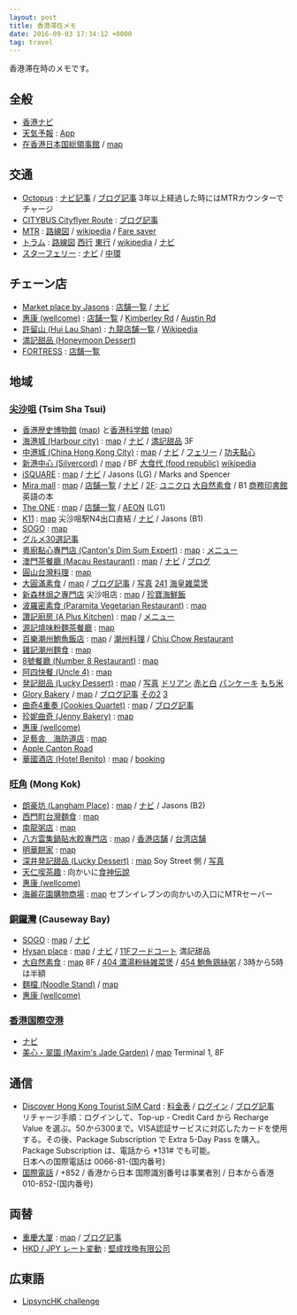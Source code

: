 ```yaml
---
layout: post
title: 香港滞在メモ
date: 2016-09-03 17:34:12 +0000
tag: travel
---
```

香港滞在時のメモです。

## 全般 ##
* [香港ナビ](http://www.hongkongnavi.com/)
* [天気予報](http://www.hko.gov.hk/wxinfo/currwx/fnd.htm) : [App](http://www.hko.gov.hk/myobservatory_e.htm)
* [在香港日本国総領事館](http://www.hk.emb-japan.go.jp/jp/opentime.html) / [map](https://goo.gl/maps/2NJd41FPeNU2)

## 交通 ##
* [Octopus](http://www.octopus.com.hk/get-your-octopus/choose-your-octopus/en/index.html) : [ナビ記事](http://www.hongkongnavi.com/special/5004633) / [ブログ記事](http://danganbp.blogspot.jp/2015/07/201563-sim.html?m=1) 3年以上経過した時にはMTRカウンターでチャージ
* [CITYBUS Cityflyer Route](http://www.nwstbus.com.hk/routes/airport-bus/route/index.aspx?intLangID=1) : [ブログ記事](http://blog.tommy-bp.com/entry/2015/10/03/200000)
* [MTR](http://www.mtr.com.hk/en/customer/tourist/index.php) : [路線図](http://www.mtr.com.hk/en/customer/services/system_map.html) / [wikipedia](https://ja.wikipedia.org/wiki/%E9%A6%99%E6%B8%AFMTR) / [Fare saver](http://www.mtr.com.hk/ch/customer/tickets/fare_saver.html)
* [トラム](http://www.hktramways.com/en/) : [路線図](http://www.hktramways.com/en/interactive-map/) [西行](http://hktramways.com/images/googleMap/HK-tram-route-map-WB.pdf) [東行](http://hktramways.com/images/googleMap/HK-tram-route-map-EB.pdf) / [wikipedia](https://ja.wikipedia.org/wiki/%E9%A6%99%E6%B8%AF%E3%83%88%E3%83%A9%E3%83%A0) / [ナビ](http://www.hongkongnavi.com/miru/9/)
* [スターフェリー](http://www.starferry.com.hk/new) : [ナビ](http://www.hongkongnavi.com/miru/16/) / [中環](http://www.hongkongnavi.com/miru/66/)

## チェーン店 ##
* [Market place by Jasons](http://www.marketplacebyjasons.com/mpjshop/en/html/index.html) : [店舗一覧](https://www.marketplacebyjasons.com/mpjshop/en/html/others/store-locator.html) / [ナビ](http://www.hongkongnavi.com/shop/248/)
* [惠康 (wellcome)](https://www.wellcome.com.hk/wd2shop/en/html/index.html) : [店舗一覧](https://www.wellcome.com.hk/wd2shop/en/html/customer-services/store-locator.html) / [Kimberley Rd](https://goo.gl/maps/X5SpswV5oor) / [Austin Rd](https://goo.gl/maps/US1B9byU4QR2)
* [許留山 (Hui Lau Shan)](http://www.hkhls.com/) : [九龍店舗一覧](http://www.hkhls.com/shop/shop_jl.aspx) / [Wikipedia](https://ja.wikipedia.org/wiki/%E8%A8%B1%E7%95%99%E5%B1%B1)
* [満記甜品 (Honeymoon Dessert)](http://www.honeymoon-dessert.com/en/)
* [FORTRESS](http://www.fortress.com.hk/en/) : [店舗一覧](http://www.fortress.com.hk/en/location/index.php)

## 地域 ##

### [尖沙咀](https://ja.wikipedia.org/wiki/%E5%B0%96%E6%B2%99%E5%92%80) (Tsim Sha Tsui) ###
* [香港歴史博物館](http://www.hongkongnavi.com/miru/24/) ([map](https://goo.gl/maps/K1f7jivBojL2)) と[香港科学館](http://www.hongkongnavi.com/miru/205/) ([map](https://goo.gl/maps/a6Sdv7wGKKD2))
* [海港城 (Harbour city)](http://www.harbourcity.com.hk/en/) : [map](https://goo.gl/maps/CaSUT5DrL212) / [ナビ](http://www.hongkongnavi.com/shop/17/) / [満記甜品](https://goo.gl/maps/8BnWswywNVA2) 3F
* [中港城 (China Hong Kong City)](http://www.chkc.com.hk/eng/) : [map](https://goo.gl/maps/Bw5Z1en8PY92) / [ナビ](http://www.hongkongnavi.com/shop/193/) / [フェリー](http://www.hongkongnavi.com/special/5002270) / [功夫點心](https://goo.gl/maps/k72XZLkzB4T2)
* [新港中心 (Silvercord)](http://www.silvercord.hk/eng/index.php) / [map](https://goo.gl/maps/h5hJ8Qm9XVH2) / BF [大食代 (food republic)](http://www.silvercord.hk/eng/shopping/details.php?s=32562&back=/eng/shopping/index.php) [wikipedia](https://en.wikipedia.org/wiki/Food_Republic)
* [iSQUARE](http://www.isquare.hk/) : [map](https://goo.gl/maps/8SVbexMd8H12) / [ナビ](http://www.hongkongnavi.com/shop/278/) / Jasons (LG) / Marks and Spencer
* [Mira mall](http://www.mira-mall.com/) : [map](https://goo.gl/maps/5aYwBJ4kb4S2) / [店舗一覧](http://www.mira-mall.com/shopping-directory/) / [ナビ](http://www.hongkongnavi.com/shop/315/) / [2F](http://www.mira-mall.com/floorplan-miramar-dining-2f/): [ユニクロ](http://www.mira-mall.com/shopping-directory/) [大自然素食](http://www.mira-mall.com/shop/gaia-veggie-shop/) / B1 [商務印書館](http://www.mira-mall.com/shop/the-commercial-press-hk-ltd/) 英語の本
* [The ONE](http://www.the-one.hk/en/) : [map](https://goo.gl/maps/oURvsXeqVL32) / [店舗一覧](http://www.the-one.hk/en/shopdirectory/shoplist.asp) / [AEON](http://www.the-one.hk/en/shopdirectory/shopdetails.asp?id=1196) (LG1)
* [K11](http://hk.k11.com/en/Home.aspx) : [map](https://goo.gl/maps/9PbQKEMVGoL2) 尖沙咀駅N4出口直結 / [ナビ](http://www.hongkongnavi.com/shop/210/) / Jasons (B1)
* [SOGO](http://www.sogo.com.hk/cwb/en/home/index.php) : [map](https://goo.gl/maps/bby3zLe7vcC2)
* [グルメ30選記事](http://find-travel.jp/article/3448)
* [粵廚點心專門店 (Canton's Dim Sum Expert)](http://www.openrice.com/en/hongkong/r-cantons-dim-sum-expert-tsim-sha-tsui-guangdong-dim-sum-r132821) : [map](https://goo.gl/maps/No2xSif1QJR2) : [メニュー](https://www.google.com/maps/place/%E7%B2%B5%E5%BB%9A%E9%BB%9E%E5%BF%83%E5%B0%88%E9%96%80%E5%BA%97/@22.2982596,114.1728978,3a,75y,90t/data=!3m8!1e2!3m6!1s-CsIYfWsUyLY%2FV8qJwqNX0VI%2FAAAAAAABCD4%2FpuFU7ZZrtvkL7OsegjiU32bBeIEpMjyzACLIB!2e4!3e12!6s%2F%2Flh5.googleusercontent.com%2F-CsIYfWsUyLY%2FV8qJwqNX0VI%2FAAAAAAABCD4%2FpuFU7ZZrtvkL7OsegjiU32bBeIEpMjyzACLIB%2Fs270-k-no%2F!7i3024!8i4032!4m5!3m4!1s0x340400ede56e78cb:0xe9b9f47fe5f91141!8m2!3d22.29811!4d114.172988!6m1!1e1?hl=ja-JP)
* [澳門茶餐廳 (Macau Restaurant)](http://www.openrice.com/en/hongkong/r-macau-restaurant-tsim-sha-tsui-hong-kong-style-r1993) : [map](https://goo.gl/maps/wZqEJegJAAr) / [ナビ](http://www.hongkongnavi.com/food/435/) / [ブログ](http://nomadiclifeblog.com/%E9%A6%99%E6%B8%AF%E3%81%AE%E6%80%9D%E3%81%84%E5%87%BA%EF%BC%93%E3%80%9C%E6%BE%B3%E9%96%80%E8%8C%B6%E9%A4%90%E5%BB%B3%EF%BC%88%E3%83%9E%E3%82%AB%E3%82%AA%E3%83%AC%E3%82%B9%E3%83%88%E3%83%A9%E3%83%B3/)
* [圓山台灣料理](http://www.openrice.com/en/hongkong/r-grand-hill-taiwanese-restaurant-tsim-sha-tsui-taiwan-soup-r50649) : [map](https://goo.gl/maps/YVkuc5Xnp9n)
* [大圓滿素食](http://www.openrice.com/en/hongkong/r-great-perfection-vegetarian-food-jordan-hong-kong-style-vegetarian-r456976) / [map](https://goo.gl/maps/ZmetvRjyQgw) / [ブログ記事](http://stanksh4food.blogspot.jp/2015/11/part-1.html) / [写真](https://www.google.com/maps/contrib/117881741078949042492/place/ChIJt3hQeusABDQRDpKPE7Qx9yE/@22.3035984,114.1697321,19z/data=!4m6!1m5!8m4!1e2!2s117881741078949042492!3m1!1e1) [241](https://www.google.com/maps/place/%E5%A4%A7%E5%9C%93%E6%BB%BF%E7%B4%A0%E9%A3%9F%E5%BF%AB%E9%A4%90/@22.3038804,114.1701675,3a,75y,90t/data=!3m8!1e2!3m6!1s-qAeIh6p7Ar4%2FV8q7JLvm8sI%2FAAAAAAABCEs%2FcTmRCvuZqmMIW2EtuRayqndhII7Zd5BrQCLIB!2e4!3e12!6s%2F%2Flh6.googleusercontent.com%2F-qAeIh6p7Ar4%2FV8q7JLvm8sI%2FAAAAAAABCEs%2FcTmRCvuZqmMIW2EtuRayqndhII7Zd5BrQCLIB%2Fs270-k-no%2F!7i3024!8i4032!4m5!3m4!1s0x340400eb7a5078b7:0x21f731b4138f920e!8m2!3d22.3035984!4d114.1702799!6m1!1e1?hl=ja-JP)  [海皇雑菜煲](https://www.google.com/maps/contrib/117881741078949042492/place/ChIJt3hQeusABDQRDpKPE7Qx9yE/@22.3038804,114.1701675,3a,75y,90t/data=!3m7!1e2!3m5!1s-YoHfd3sx03w%2FV8q7IUOpi_I%2FAAAAAAABCEo%2F1VdXUySOz8gf_gEHT8Ekl7YEI7GuoXmygCLIB!2e4!6s%2F%2Flh6.googleusercontent.com%2F-YoHfd3sx03w%2FV8q7IUOpi_I%2FAAAAAAABCEo%2F1VdXUySOz8gf_gEHT8Ekl7YEI7GuoXmygCLIB%2Fw203-h100-p-k-no%2F!7i2956!8i2891!4m6!1m5!8m4!1e2!2s117881741078949042492!3m1!1e1)
* [新森林焗之專門店](http://www.newforest.com.hk/) 尖沙咀店 : [map](https://goo.gl/maps/fB2VQD76zdx) / [珍寶海鮮飯](https://www.google.com.hk/maps/place/New+Forest+Restaurant/@22.2986987,114.1750605,3a,75y,90t/data=!3m8!1e2!3m6!1s-u8bl8XC9yxg%2FV8qDSTo6B2I%2FAAAAAAABCDc%2FflIIE_h8NrAciSX_sGrUITm1KcMgP7wigCLIB!2e4!3e12!6s%2F%2Flh3.googleusercontent.com%2F-u8bl8XC9yxg%2FV8qDSTo6B2I%2FAAAAAAABCDc%2FflIIE_h8NrAciSX_sGrUITm1KcMgP7wigCLIB%2Fs203-k-no%2F!7i4032!8i3024!4m5!3m4!1s0x340400ee69bb7f47:0x414cdb05c3e8a92e!8m2!3d22.298823!4d114.175019!6m1!1e1)
* [波羅密素食 (Paramita Vegetarian Restaurant)](http://www.openrice.com/en/hongkong/r-paramita-vegetarian-restaurant-tsim-sha-tsui-hong-kong-style-meatless-menu-r113188) : [map](https://goo.gl/maps/TPeeGKHadVL2)
* [讚記廚房 (A Plus Kitchen)](http://www.openrice.com/en/hongkong/r-a-plus-kitchen-tsim-sha-tsui-hong-kong-style-r59101) : [map](https://goo.gl/maps/aVATujDwBfz) / [メニュー](https://www.google.com.hk/maps/place/%E8%AE%83%E8%A8%98%E5%8E%A8%E6%88%BF/@22.298596,114.174278,3a,75y,90t/data=!3m8!1e2!3m6!1s-aPuaJiLbyiU%2FV8qFeBPAdSI%2FAAAAAAABCDo%2FqestUcpg25QBMqWAU-jDD626IpJN2_qEQCLIB!2e4!3e12!6s%2F%2Flh6.googleusercontent.com%2F-aPuaJiLbyiU%2FV8qFeBPAdSI%2FAAAAAAABCDo%2FqestUcpg25QBMqWAU-jDD626IpJN2_qEQCLIB%2Fs270-k-no%2F!7i3024!8i4032!4m13!1m7!3m6!1s0x340400ee72fa0c87:0x340aba17f5447c12!2z55uI6LGK5ZWG5qWt5aSn5buIIDYtOCBQcmF0IEF2ZSwgVHNpbSBTaGEgVHN1aQ!3b1!8m2!3d22.298631!4d114.1742629!3m4!1s0x0:0xb8cd609863c5bf2b!8m2!3d22.2985961!4d114.1742781!6m1!1e1)
* [源記燒味粉麵茶餐廳](http://www.openrice.com/en/hongkong/r-%E6%BA%90%E8%A8%98%E7%87%92%E5%91%B3%E7%B2%89%E9%BA%B5%E8%8C%B6%E9%A4%90%E5%BB%B3-tsim-sha-tsui-hong-kong-style-noodles-rice-noodles-r15086) : [map](https://goo.gl/maps/xRbgiZCyWnx)
* [百樂潮州鮑魚飯店](http://www.openrice.com/en/hongkong/r-pak-loh-chiu-chow-restaurant-tsim-sha-tsui-chiu-chow-seafood-r39175) : [map](https://goo.gl/maps/vWc4ZZC1wPC2) / [潮州料理](https://ja.wikipedia.org/wiki/%E6%BD%AE%E5%B7%9E%E6%96%99%E7%90%86) / [Chiu Chow Restaurant](http://www.openrice.com/en/hongkong/restaurants?cuisineId=1001&districtId=2999&districtId=2008)
* [雞記潮州麵食](http://www.openrice.com/en/hongkong/p-kai-kee-noodle-p4577) : [map](https://goo.gl/maps/1i1DyVJFyHz)
* [8號餐廳 (Number 8 Restaurant)](http://www.openrice.com/en/hongkong/r-number-8-restaurant-tsim-sha-tsui-hong-kong-style-hot-chili-oil-r175248) : [map](https://goo.gl/maps/fRcmCp3deTK2)
* [阿四快餐 (Uncle 4)](http://www.openrice.com/en/hongkong/r-uncle-4-tsim-sha-tsui-hong-kong-style-r171010/) : [map](https://goo.gl/maps/VoRApteQWGn)
* [発記甜品 (Lucky Dessert)](http://www.hongkongnavi.com/food/225/) : [map](https://goo.gl/maps/5thX8iX7zRT2) / [写真](https://www.google.com/maps/contrib/117881741078949042492/place/ChIJtyHB-MYABDQRpNUoFibt4T8/@22.317014,114.1689463,16z/data=!3m1!4b1!4m6!1m5!8m4!1e2!2s117881741078949042492!3m1!1e1) [ドリアン](https://www.google.com/maps/contrib/117881741078949042492/place/ChIJtyHB-MYABDQRpNUoFibt4T8/@22.317014,114.171135,3a,75y,90t/data=!3m7!1e2!3m5!1s-6qxsk7ClieM%2FV8sHVbWdfOI%2FAAAAAAABCGA%2Fr6Y76Y8R3C4Oa1JN_A9IZp4i3CSIt5aLwCLIB!2e4!6s%2F%2Flh3.googleusercontent.com%2F-6qxsk7ClieM%2FV8sHVbWdfOI%2FAAAAAAABCGA%2Fr6Y76Y8R3C4Oa1JN_A9IZp4i3CSIt5aLwCLIB%2Fw203-h100-p-k-no%2F!7i960!8i920!4m6!1m5!8m4!1e2!2s117881741078949042492!3m1!1e1) [赤と白](https://www.google.com/maps/contrib/117881741078949042492/place/ChIJtyHB-MYABDQRpNUoFibt4T8/@22.317014,114.171135,3a,75y/data=!3m7!1e2!3m5!1s-EvkiPwmNUqY%2FV8sHVY8vqUI%2FAAAAAAABCGI%2FyONh9-Y15fUaVmo-dK5-mKks-xC75XDNwCLIB!2e4!6s%2F%2Flh3.googleusercontent.com%2F-EvkiPwmNUqY%2FV8sHVY8vqUI%2FAAAAAAABCGI%2FyONh9-Y15fUaVmo-dK5-mKks-xC75XDNwCLIB%2Fw203-h100-p-k-no%2F!7i960!8i838!4m6!1m5!8m4!1e2!2s117881741078949042492!3m1!1e1) [パンケーキ](https://www.google.com/maps/contrib/117881741078949042492/place/ChIJtyHB-MYABDQRpNUoFibt4T8/@22.317014,114.171135,3a,75y,90t/data=!3m7!1e2!3m5!1s-vM81qJiT4l0%2FV8sHa_5PeaI%2FAAAAAAABCGo%2F2t0oFlylKN0-zhnxfsh4szp5phGtLjv3wCLIB!2e4!6s%2F%2Flh4.googleusercontent.com%2F-vM81qJiT4l0%2FV8sHa_5PeaI%2FAAAAAAABCGo%2F2t0oFlylKN0-zhnxfsh4szp5phGtLjv3wCLIB%2Fw203-h100-p-k-no%2F!7i3787!8i2706!4m6!1m5!8m4!1e2!2s117881741078949042492!3m1!1e1) [もち米](https://www.google.com/maps/contrib/117881741078949042492/place/ChIJtyHB-MYABDQRpNUoFibt4T8/@22.317014,114.171135,3a,75y,90t/data=!3m7!1e2!3m5!1s-XXzg_Ue_730%2FV8sHZzYFEyI%2FAAAAAAABCGg%2FeTMjuVjeRewMqv3gCGEG_rxToeBmYW55ACLIB!2e4!6s%2F%2Flh5.googleusercontent.com%2F-XXzg_Ue_730%2FV8sHZzYFEyI%2FAAAAAAABCGg%2FeTMjuVjeRewMqv3gCGEG_rxToeBmYW55ACLIB%2Fw203-h100-p-k-no%2F!7i4032!8i3024!4m6!1m5!8m4!1e2!2s117881741078949042492!3m1!1e1)
* [Glory Bakery](http://www.openrice.com/en/hongkong/r-glory-bakery-mong-kok-western-bakery-r186259) / [map](https://goo.gl/maps/8RmqhEgXNLE2) / [ブログ記事](http://hongkongunchiku.blogspot.jp/2016/06/glory-bakery.html) [その2](http://ameblo.jp/hadukikun/entry-12034158645.html) [3](http://yumeirotansaku.cocolog-nifty.com/blog/2016/01/201523-glory-ba.html)
* [曲奇4重奏 (Cookies Quartet)](http://www.cookiesquartet.com/) : [map](https://goo.gl/maps/hEdPWakjBzp) / [ブログ記事](http://ameblo.jp/edie-anne/entry-11772388229.html)
* [珍妮曲奇 (Jenny Bakery)](http://www.hongkongnavi.com/shop/253/) : [map](https://goo.gl/maps/VuGUSnBKdn82)
* [惠康 (wellcome)](https://goo.gl/maps/nPsPF1jzPAJ2)
* [足藝舎　海防道店](http://www.hongkongnavi.com/beauty/129/) : [map](https://goo.gl/maps/UecdG2wt9QT2)
* [Apple Canton Road](https://goo.gl/maps/QF57G4Qcbcu)
* [華國酒店 (Hotel Benito)](http://www.hotelbenito.com/) : [map](https://goo.gl/maps/X2jR9G3JTC72) / [booking](http://www.booking.com/hotel/hk/benito.ja.html)

### [旺角](https://ja.wikipedia.org/wiki/%E6%97%BA%E8%A7%92) (Mong Kok) ###
* [朗豪坊 (Langham Place)](http://www.langhamplace.com.hk/en/) : [map](https://goo.gl/maps/CA8k5JQMofB2) / [ナビ](http://www.hongkongnavi.com/shop/153/) / Jasons (B2)
* [西門町台灣麵食](http://www.openrice.com/en/hongkong/r-seam-eett-taiwan-noodles-mong-kok-taiwan-r7723) : [map](https://goo.gl/maps/VTQagvek6Q82)
* [南龍粥店](http://www.openrice.com/en/hongkong/r-%E5%8D%97%E9%BE%8D%E7%B2%A5%E5%BA%97-mong-kok-hong-kong-style-congee-r13597) : [map](https://goo.gl/maps/YCzPuxQmRxk)
* [八方雲集鍋貼水餃專門店](http://www.openrice.com/en/hongkong/r-%E5%85%AB%E6%96%B9%E9%9B%B2%E9%9B%86%E9%8D%8B%E8%B2%BC%E6%B0%B4%E9%A4%83%E5%B0%88%E9%96%80%E5%BA%97-mong-kok-taiwan-wonton-dumpling-r54194) : [map](https://goo.gl/maps/PwgMTRf7w5n) / [香港店舗](http://www.8way.asia/web/shop_hk.html) / [台湾店舗](http://www.8way.asia/eng_index_2013.htm)
* [明華餅家](http://www.openrice.com/en/hongkong/r-%E6%98%8E%E8%8F%AF%E9%A4%85%E5%AE%B6-mong-kok-hong-kong-style-bakery-r13253) : [map](https://goo.gl/maps/6sAcHcEpAys)
* [深井発記甜品 (Lucky Dessert)](http://www.hongkongnavi.com/food/225/) : [map](https://goo.gl/maps/ZaYjVNUv3WR2) Soy Street 側  / [写真](https://www.google.com/maps/contrib/117881741078949042492/place/ChIJtyHB-MYABDQRpNUoFibt4T8/@22.317014,114.1689463,16z/data=!3m1!4b1!4m6!1m5!8m4!1e2!2s117881741078949042492!3m1!1e1)
* [天仁喫茶趣](https://goo.gl/maps/hBQQqQbS2Cq) : 向かいに[食神伝說](https://www.facebook.com/semaru/)
* [惠康 (wellcome)](https://goo.gl/maps/yQm8EDy5yiM2)
* [海麗花園購物商場](http://www.sino.com/VeniceGardens/en/location.asp) : [map](https://goo.gl/maps/wstD7WKsQdm) セブンイレブンの向かいの入口にMTRセーバー

### [銅鑼灣](https://ja.wikipedia.org/wiki/%E9%8A%85%E9%91%BC%E6%B9%BE) (Causeway Bay) ###

* [SOGO](http://www.sogo.com.hk/cwb/en/home/index.php) : [map](https://goo.gl/maps/JGy8A5SMdUN2) / [ナビ](http://www.hongkongnavi.com/shop/256/)
* [Hysan place](http://hp.leegardens.com.hk/) : [map](https://goo.gl/maps/VeqUT2HymaM2) / [ナビ](http://www.hongkongnavi.com/shop/329/) / [11Fフードコート](http://hp.leegardens.com.hk/#!/dining) 満記甜品 
* [大自然素食](http://www.openrice.com/en/hongkong/r-gaia-veggie-shop-causeway-bay-hong-kong-style-vegetarian-r22451) : [map](https://goo.gl/maps/zTYc8HMgphm) 8F / [404 濃湯粉絲雑菜煲](https://www.google.com/maps/place/%E5%A4%A7%E8%87%AA%E7%84%B6%E7%B4%A0%E9%A3%9F/@22.2800776,114.1841342,3a,75y,90t/data=!3m8!1e2!3m6!1s-PKiEPqk77qw%2FV8rommpUxTI%2FAAAAAAABCFk%2FH3zhRXZjNec7w79-nLaz2Ul99KkyOYfrQCLIB!2e4!3e12!6s%2F%2Flh6.googleusercontent.com%2F-PKiEPqk77qw%2FV8rommpUxTI%2FAAAAAAABCFk%2FH3zhRXZjNec7w79-nLaz2Ul99KkyOYfrQCLIB%2Fs203-k-no%2F!7i4032!8i3024!4m5!3m4!1s0x34040056bf2fec01:0xfa51580422be5344!8m2!3d22.279992!4d114.18409!6m1!1e1?hl=ja-JP) / [454 鮑魚鶏絲粥](https://www.google.com/maps/place/%E5%A4%A7%E8%87%AA%E7%84%B6%E7%B4%A0%E9%A3%9F/@22.2800776,114.1841342,3a,75y,90t/data=!3m8!1e2!3m6!1s-YfAVPqMW3ho%2FV8romnt1OfI%2FAAAAAAABCFo%2FO9F6Lnvtevk9FydKs5KidjVVd8oYMWnjQCLIB!2e4!3e12!6s%2F%2Flh3.googleusercontent.com%2F-YfAVPqMW3ho%2FV8romnt1OfI%2FAAAAAAABCFo%2FO9F6Lnvtevk9FydKs5KidjVVd8oYMWnjQCLIB%2Fs203-k-no%2F!7i4032!8i3024!4m5!3m4!1s0x34040056bf2fec01:0xfa51580422be5344!8m2!3d22.279992!4d114.18409!6m1!1e1?hl=ja-JP) / 3時から5時は半額
* [麵檔 (Noodle Stand)](http://www.openrice.com/en/hongkong/r-noodle-stand-causeway-bay-hong-kong-style-noodles-rice-noodles-r447461) / [map](https://goo.gl/maps/88yPeopJynT2)
* [惠康 (wellcome)](https://goo.gl/maps/2rcvLkj4siH2)

### [香港国際空港](http://www.hongkongairport.com/eng/index.html) ###

* [ナビ](http://www.hongkongnavi.com/miru/17/)
* [美心・翠園 (Maxim's Jade Garden)](http://www.e-asianmarket.com/hkgourmet/hkapcai21.html) / [map](https://goo.gl/maps/ReSbdajZRFP2) Terminal 1, 8F

## 通信 ##

* [Discover Hong Kong Tourist SIM Card](http://www.discoverhongkong.com/nz/plan-your-trip/traveller-info/communications/tourist-sim-card.jsp) : [料金表](http://www.hkcsl.com/en/Discover-HK-Tourist-Prepaid-SIM/) / [ログイン](https://prepaid.hkcsl.com/login) / [ブログ記事](http://www.oyajinotanoshimi.com/travel/discoverhongkongtouristsim/)<br>
リチャージ手順：ログインして、Top-up - Credit Card から Recharge Value を選ぶ。$50から$300まで。VISA認証サービスに対応したカードを使用する。その後、Package Subscription で Extra 5-Day Pass を購入。Package Subscription は、電話から *131# でも可能。<br>
日本への国際電話は 0066-81-(国内番号)
* [国際電話](http://www.wtng.info/wtng-852-hk.html) / +852 / 香港から日本 国際識別番号は事業者別 / 日本から香港 010-852-(国内番号)

## 両替 ##
* [重慶大厦](https://ja.wikipedia.org/wiki/%E9%87%8D%E6%85%B6%E5%A4%A7%E5%8E%A6) : [map](https://goo.gl/maps/iKmDKNvFqyK2) / [ブログ記事](http://china-travel.miau2.net/hongkongdollar-exchange-rate/)
* [HKD / JPY レート変動](http://www.xe.com/ja/currencycharts/?from=HKD&to=JPY&view=1M) : [堅成找換有限公司](http://www.ksme.hk/ratetable.pdf)

## 広東語 ##
* [LipsyncHK challenge](http://www.lipsynchk.gov.hk/)
